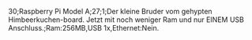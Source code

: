 30;Raspberry Pi Model A;27;1;Der kleine Bruder vom gehypten Himbeerkuchen-board. Jetzt mit noch weniger Ram und nur EINEM USB Anschluss.;Ram:256MB,USB 1x,Ethernet:Nein.
